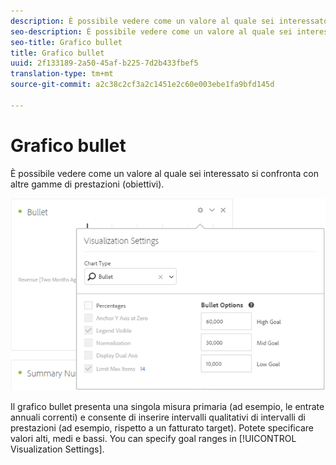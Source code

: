 ```yaml
---
description: È possibile vedere come un valore al quale sei interessato si confronta con altre gamme di prestazioni (obiettivi).
seo-description: È possibile vedere come un valore al quale sei interessato si confronta con altre gamme di prestazioni (obiettivi).
seo-title: Grafico bullet
title: Grafico bullet
uuid: 2f133189-2a50-45af-b225-7d2b433fbef5
translation-type: tm+mt
source-git-commit: a2c38c2cf3a2c1451e2c60e003ebe1fa9bfd145d

---
```



# Grafico bullet

È possibile vedere come un valore al quale sei interessato si confronta con altre gamme di prestazioni (obiettivi).

![](assets/bullet-image.png)

Il grafico bullet presenta una singola misura primaria (ad esempio, le entrate annuali correnti) e consente di inserire intervalli qualitativi di intervalli di prestazioni (ad esempio, rispetto a un fatturato target). Potete specificare valori alti, medi e bassi. You can specify goal ranges in [!UICONTROL Visualization Settings].
